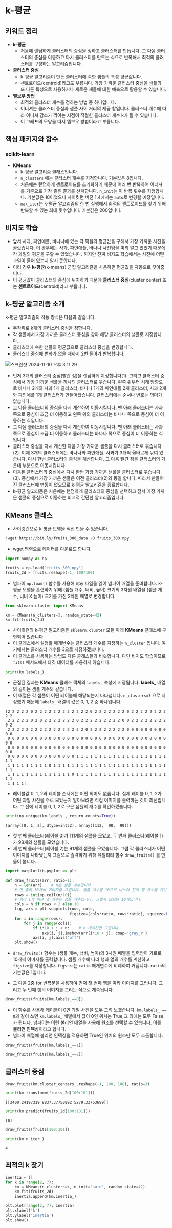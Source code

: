 # k-평균

## 키워드 정리

- **k-평균**
  - 처음에 랜덤하게 클러스터의 중심을 정하고 클러스터를 만듭니다. 그 다음 클러스터의 중심을 이동하고 다시 클러스터를 만드는 식으로 반복해서 최적의 클러스터를 구성하는 알고리즘입니다.
- **클러스터 중심**
  - k-평균 알고리즘이 만든 클러스터에 속한 샘플의 특성 평균값니다.
  - 센트로이드(centroid)라고도 부릅니다. 가장 가까운 클러스터 중심을 샘플의 또 다른 특성으로 사용하거나 새로운 새믈에 대한 예측으로 활용할 수 있습니다.
- **엘보우 방법**
  - 최적의 클러스터 개수를 정하는 방법 중 하나입니다.
  - 이너셔는 클러스터 중심과 샘플 사이 거리의 제곱 합입니다. 클러스터 개수에 따라 이니셔 감소가 꺾이는 지점이 적절한 클러스터 개수 k가 될 수 있습니다.
  - 이 그래프의 모양을 따서 엘보우 방법이라고 부릅니다.

## 핵심 패키지와 함수

### scikit-learn

- **KMeans**
  - k-평균 알고리즘 클래스입니다.
  - `n_clusters` 에는 클러스터 개수를 지정합니다. 기본값은 8입니다.
  - 처음에는 랜덤하게 센트로이드를 초기화하기 때문에 여러 번 반복하여 이너셔를 기준으로 가장 좋은 결과를 선택합니다. `n_init`는 이 반복 횟수를 지정합니다. 기본값은 10이었으나 사이킷런 버전 1.4에서는 `auto`로 변경될 예정입니다.
  - `max_iter`는 k-평균 알고리즘의 한 번 실행에서 최적의 센트로이드를 찾기 위해 반복할 수 있는 최대 횟수입니다. 기본값은 200입니다.


## 비지도 학습

- 앞서 사과, 파인애플, 바나나에 있는 각 픽셀의 평균값을 구해서 가장 가까운 사진을 골랐습니다. 이 경우에는 사과, 파인애플, 바나나 사진임을 미리 알고 있었기 때문에 각 과일의 평균을 구할 수 있었습니다. 하지만 진짜 비지도 학습에서는 사진에 어떤 과일이 들어 있는지 알지 못합니다.
- 이러 경우 **k-평균**(k-means) 군집 알고리즘을 사용하면 평균값을 자동으로 찾아줍니다.
- 이 평균값이 클러스터의 중심에 위치하기 때문에 **클러스터 중심**(cluster center) 또는 **센트로이드**(centroid)라고 부릅니다.

## k-평균 알고리즘 소개

k-평균 알고리즘의 작동 방식은 다음과 같습니다.

- 무작위로 k개의 클러스터 중심을 정합니다.
- 각 샘플에서 가장 가까운 클러스터 중심을 찾아 해당 클러스터의 샘플로 지정합니다.
- 클러스터에 속한 샘플의 평균값으로 클러스터 중심을 변경합니다.
- 클러스터 중심에 변화가 없을 때까지 2번 돌아가 반복합니다, 

![스크린샷 2024-11-10 오후 3 11 29](https://github.com/user-attachments/assets/95a9a157-dbd6-4a60-91cc-bf50b7189ff9)

- 먼저 3개의 클러스터 중심(빨간 점)을 랜덤하게 지정합니다(1). 그리고 클러스터 중심에서 가장 가까운 샘플을 하나의 클러스터로 묶습니다. 왼쪽 위부터 시계 방향으로 바나나 2개와 사과 1개 클러스터, 바나나 1개와 파인애플 2개 클러스터, 사과 2개와 파인애플 1개 클러스터가 만들어졌습니다. 클러스터에는 순서나 번호는 의미가 없습니다.
- 그 다음 클러스터의 중심을 다시 계산하여 이동시킵니다. 맨 아래 클러스터는 사과 쪽으로 중심이 조금 더 이동하고 왼쪽 위의 클러스터는 바나나 쪽으로 중심이 더 이동하는 식입니다.
- 그 다음 클러스터의 중심을 다시 계산하여 이동시킵니다. 맨 아래 클러스터는 사과 쪽으로 중심이 조금 더 이동하고 클러스터는 바나나 쪽으로 중심이 더 이동하는 식입니다. 
- 클러스터 중심을 다시 계산한 다음 가장 가까운 샘플을 다시 클러스터로 묶습니다(2). 이제 3개의 클러스터에는 바나나와 파인애플, 사과가 3개씩 올바르게 묶여 있습니다. 다시 한번 클러스터의 중심을 계산합니다. 그 다음 빨간 점을 클러스터의 가운데 부분으로 이동시킵니다.
- 이동된 클러스터의 중심에서 다시 한번 가장 가까운 샘플을 클러스터로 묶습니다(3). 중심에서 가장 가까운 샘플은 이전 클러스터(2)와 동일 합니다. 따라서 만들어진 클러스터에 변동이 없으므로 k-평균 알고리즘을 종료합니다.
- k-평균 알고리즘은 처음에는 랜덤하게 클러스터의 중심을 선택하고 점차 가장 가까운 샘플의 중심으로 이동하는 비교적 간단한 알고리즘입니다. 


## KMeans 클래스

- 사이킷런으로 k-평균 모델을 직접 만들 수 있습니다. 

```python
!wget https://bit.ly/fruits_300_data -O fruits_300.npy
```

- wget 명령으로 데이터를 다운로드 합니다.

```python
import numpy as np

fruits = np.load('fruits_300.npy')
fruits_2d = fruits.reshape(-1, 100*100)
```

- 넘파이 `np.load()` 함수를 사용해 npy 파일을 읽어 넘파이 배열을 준비합니다. k-평균 모델을 훈련하기 위해 (샘플 개수, 너비, 높이) 크기의 3차원 배열을 (샘플 개수, 너비 X 높이) 크기를 가진 2차원 배열로 변경합니다.

```python
from sklearn.cluster import KMeans

km = KMeans(n_clusters=3, random_state=42)
km.fit(fruits_2d)
```

- 사이킷런의 k-평균 알고리즘은 `sklearn.cluster` 모듈 아래 **KMeans** 클래스에 구현되어 있습니다. 
- 이 클래스에서 설정할 매개변수는 클러스터 개수를 지정하는 `n_cluster` 입니다. 여기에서는 클러스터 개수를 3으로 지정하겠습니다.
- 이 클래스를 사용하는 방법도 다른 클래스들과 비슷합니다. 다만 비지도 학습이므로 `fit()` 메서드에서 타깃 데이터를 사용하지 않습니다. 

```python
print(km.labels_)
```

- 군집된 결과는 **KMeans** 클래스 객체의 `labels_` 속성에 저장됩니다. **labels_** 배열의 길이는 샘플 개수와 같습니다. 
- 이 배열은 각 샘플이 어떤 레이블에 해당되는지 나타냅니다. `n_clusters=3` 으로 지정했기 때문에 `labels_` 배열의 값은 0, 1, 2 중 하나입니다.

```
[2 2 2 2 2 0 2 2 2 2 2 2 2 2 2 2 2 2 0 2 2 2 2 2 2 2 0 2 2 2 2 2 2 2 2 2 2
 2 2 2 2 2 0 2 0 2 2 2 2 2 2 2 0 2 2 2 2 2 2 2 2 2 0 0 2 2 2 2 2 2 2 2 0 2
 2 2 2 2 2 2 2 2 2 2 2 2 2 2 2 2 2 0 2 2 2 2 2 2 2 2 0 0 0 0 0 0 0 0 0 0 0
 0 0 0 0 0 0 0 0 0 0 0 0 0 0 0 0 0 0 0 0 0 0 0 0 0 0 0 0 0 0 0 0 0 0 0 0 0
 0 0 0 0 0 0 0 0 0 0 0 0 0 0 0 0 0 0 0 0 0 0 0 0 0 0 0 0 0 0 0 0 0 0 0 0 0
 0 0 0 0 0 0 0 0 0 0 0 0 0 0 0 1 1 1 1 1 1 1 1 1 1 1 1 1 1 1 1 1 1 1 1 1 1
 1 1 1 1 1 1 1 1 1 0 1 1 1 1 1 1 1 1 1 1 1 1 1 1 1 1 1 1 1 1 1 1 1 1 1 1 1
 1 1 1 1 1 1 1 1 1 1 1 1 1 1 0 1 1 1 1 1 1 1 1 1 1 1 1 1 1 1 1 1 1 1 1 1 1
 1 1 1 1]
```

- 레이블값 0, 1, 2와 레이블 순서에는 어떤 의미도 없습니다. 실제 레이블 0, 1, 2가 어떤 과일 사진을 주로 모았는지 알아보려면 직접 이미지를 출력하는 것이 최선입니다. 그 전에 레이블 0, 1, 2로 모은 샘플의 개수를 확인하겠습니다.

```python
print(np.unique(km.labels_, return_counts=True))
```

```
(array([0, 1, 2], dtype=int32), array([112,  98,  90]))
```

- 첫 번째 클러스터(레이블 0)가 111개의 샘플을 모았고, 두 번째 클러스터(레이블 1)가 98개의 샘플을 모았습니다.
- 세 번째 클러스터(레이블 2)는 91개의 샘플을 모았습니다. 그럼 각 클러스터가 어떤 이미지를 나타냈는지 그림으로 출력하기 위해 유틸리티 함수 `draw_fruits()` 를 만들어 봅니다.

```python
import matplotlib.pyplot as plt

def draw_fruits(arr, ratio=1):
    n = len(arr)    # n은 샘플 개수입니다
    # 한 줄에 10개씩 이미지를 그립니다. 샘플 개수를 10으로 나누어 전체 행 개수를 계산합니다.
    rows = int(np.ceil(n/10))
    # 행이 1개 이면 열 개수는 샘플 개수입니다. 그렇지 않으면 10개입니다.
    cols = n if rows < 2 else 10
    fig, axs = plt.subplots(rows, cols,
                            figsize=(cols*ratio, rows*ratio), squeeze=False)
    for i in range(rows):
        for j in range(cols):
            if i*10 + j < n:    # n 개까지만 그립니다.
                axs[i, j].imshow(arr[i*10 + j], cmap='gray_r')
            axs[i, j].axis('off')
    plt.show()
```

- `draw_fruits()` 함수는 (샘플 개수, 너비, 높이)의 3차원 배열을 입력받아 가로로 10개씩 이미지를 출력합니다. 샘플 개수에 따라 행과 열의 개수를 계산하고 `figsize`를 지정합니다. `figsize`는 `ratio` 매개변수에 비례하여 커집니다. `ratio`의 기본값은 1입니다.

- 그 다음 2중 for 반복문을 사용하여 먼저 첫 번째 행을 따라 이미지를 그립니다. 그리고 두 번째 행의 이미지를 그리는 식으로 계속됩니다.

```python
draw_fruits(fruits[km.labels_==0])
```

- 이 함수를 사용해 레이블이 0인 과일 사진을 모두 그려 보겠습니다. `km.labels_ == 0`과 같이 쓰면 `km.labels_` 배열에서 값이 0인 위치는 True,그 외에는 모두 False가 됩니다. 넘파이는 이런 불리언 배열을 사용해 원소를 선택할 수 있습니다. 이를 **불리언 인덱싱**이라고 합니다. 
- 넘파이 배열에 불리언 인덱싱을 적용하면 True인 위치의 원소만 모두 추출합니다.  



```python
draw_fruits(fruits[km.labels_==1])
```

```python
draw_fruits(fruits[km.labels_==2])
```

## 클러스터 중심

```python
draw_fruits(km.cluster_centers_.reshape(-1, 100, 100), ratio=3)
```

```python
print(km.transform(fruits_2d[100:101]))
```

```
[[3400.24197319 8837.37750892 5279.33763699]]
```

```python
print(km.predict(fruits_2d[100:101]))
```

```
[0]
```

```python
draw_fruits(fruits[100:101])
```

```python
print(km.n_iter_)
```

```
4
```

## 최적의 k 찾기

```python
inertia = []
for k in range(2, 7):
    km = KMeans(n_clusters=k, n_init='auto', random_state=42)
    km.fit(fruits_2d)
    inertia.append(km.inertia_)

plt.plot(range(2, 7), inertia)
plt.xlabel('k')
plt.ylabel('inertia')
plt.show()
```
